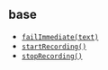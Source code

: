 ## base

- [`failImmediate(text)`](failImmediate(text).html)
- [`startRecording()`](startRecording().html)
- [`stopRecording()`](stopRecording().html)